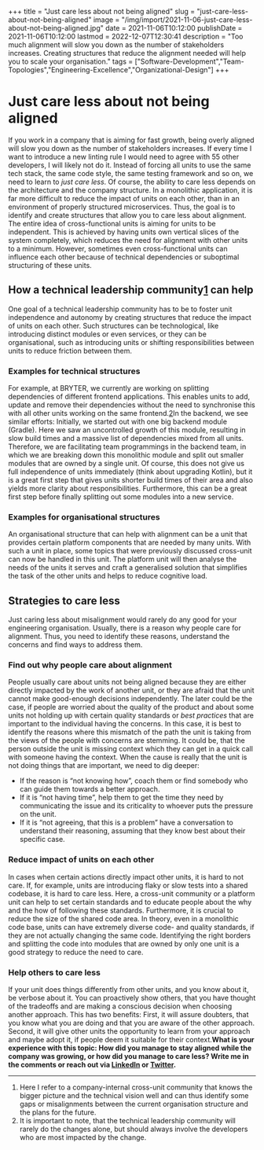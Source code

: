 +++
title = "Just care less about not being aligned"
slug = "just-care-less-about-not-being-aligned"
image = "/img/import/2021-11-06-just-care-less-about-not-being-aligned.jpg"
date = 2021-11-06T10:12:00
publishDate = 2021-11-06T10:12:00
lastmod = 2022-12-07T12:30:41
description = "Too much alignment will slow you down as the number of stakeholders increases. Creating structures that reduce the alignment needed will help you to scale your organisation."
tags = ["Software-Development","Team-Topologies","Engineering-Excellence","Organizational-Design"]
+++
# Just care less about not being aligned

 If you work in a company that is aiming for fast growth, being overly aligned will slow you down as the number of stakeholders increases. If every time I want to introduce a new linting rule I would need to agree with 55 other developers, I will likely not do it. Instead of forcing all units to use the same tech stack, the same code style, the same testing framework and so on, we need to learn to _just care less_. Of course, the ability to care less depends on the architecture and the company structure. In a monolithic application, it is far more difficult to reduce the impact of units on each other, than in an environment of properly structured microservices. Thus, the goal is to identify and create structures that allow you to care less about alignment. The entire idea of cross-functional units is aiming for units to be independent. This is achieved by having units own vertical slices of the system completely, which reduces the need for alignment with other units to a minimum. However, sometimes even cross-functional units can influence each other because of technical dependencies or suboptimal structuring of these units.

## How a technical leadership community[1](#fn:1) can help

One goal of a technical leadership community has to be to foster unit independence and autonomy by creating structures that reduce the impact of units on each other. Such structures can be technological, like introducing distinct modules or even services, or they can be organisational, such as introducing units or shifting responsibilities between units to reduce friction between them.

### Examples for technical structures

For example, at BRYTER, we currently are working on splitting dependencies of different frontend applications. This enables units to add, update and remove their dependencies without the need to synchronise this with all other units working on the same frontend.[2](#fn:2)In the backend, we see similar efforts: Initially, we started out with one big backend module (Gradle). Here we saw an uncontrolled growth of this module, resulting in slow build times and a massive list of dependencies mixed from all units. Therefore, we are facilitating team programmings in the backend team, in which we are breaking down this monolithic module and split out smaller modules that are owned by a single unit. Of course, this does not give us full independence of units immediately (think about upgrading Kotlin), but it is a great first step that gives units shorter build times of their area and also yields more clarity about responsibilities. Furthermore, this can be a great first step before finally splitting out some modules into a new service.

### Examples for organisational structures

An organisational structure that can help with alignment can be a unit that provides certain platform components that are needed by many units. With such a unit in place, some topics that were previously discussed cross-unit can now be handled in this unit. The platform unit will then analyse the needs of the units it serves and craft a generalised solution that simplifies the task of the other units and helps to reduce cognitive load.

## Strategies to care less

Just caring less about misalignment would rarely do any good for your engineering organisation. Usually, there is a reason why people care for alignment. Thus, you need to identify these reasons, understand the concerns and find ways to address them.

### Find out why people care about alignment

People usually care about units not being aligned because they are either directly impacted by the work of another unit, or they are afraid that the unit cannot make good-enough decisions independently. The later could be the case, if people are worried about the quality of the product and about some units not holding up with certain quality standards or _best practices_ that are important to the individual having the concerns. In this case, it is best to identify the reasons where this mismatch of the path the unit is taking from the views of the people with concerns are stemming. It could be, that the person outside the unit is missing context which they can get in a quick call with someone having the context. When the cause is really that the unit is not doing things that are important, we need to dig deeper:
* If the reason is “not knowing how”, coach them or find somebody who can guide them towards a better approach.
* If it is “not having time”, help them to get the time they need by communicating the issue and its criticality to whoever puts the pressure on the unit.
* If it is “not agreeing, that this is a problem” have a conversation to understand their reasoning, assuming that they know best about their specific case.

### Reduce impact of units on each other

In cases when certain actions directly impact other units, it is hard to not care. If, for example, units are introducing flaky or slow tests into a shared codebase, it is hard to care less. Here, a cross-unit community or a platform unit can help to set certain standards and to educate people about the why and the how of following these standards. Furthermore, it is crucial to reduce the size of the shared code area. In theory, even in a monolithic code base, units can have extremely diverse code- and quality standards, if they are not actually changing the same code. Identifying the right borders and splitting the code into modules that are owned by only one unit is a good strategy to reduce the need to care.

### Help others to care less

If your unit does things differently from other units, and you know about it, be verbose about it. You can proactively show others, that you have thought of the tradeoffs and are making a conscious decision when choosing another approach. This has two benefits: First, it will assure doubters, that you know what you are doing and that you are aware of the other approach. Second, it will give other units the opportunity to learn from your approach and maybe adopt it, if people deem it suitable for their context.**What is your experience with this topic: How did you manage to stay aligned while the company was growing, or how did you manage to care less? Write me in the comments or reach out via [LinkedIn](https://www.linkedin.com/in/tobiasmende/) or [Twitter](https://twitter.com/Tobias%5FMende).** 

---

1. Here I refer to a company-internal cross-unit community that knows the bigger picture and the technical vision well and can thus identify some gaps or misalignments between the current organisation structure and the plans for the future.
2. It is important to note, that the technical leadership community will rarely do the changes alone, but should always involve the developers who are most impacted by the change.